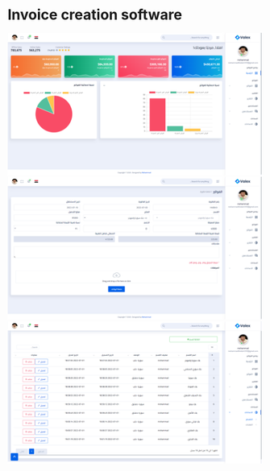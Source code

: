 
# Invoice creation software


<p align="center">
<a href="https://laravel.com" target="_blank"><img src="public/assets/img/‏‏لقطة%20الشاشة%20(9).png"></a>
<a href="https://travis-ci.org/laravel/framework"><img src="public/assets/img/‏‏لقطة%20الشاشة%20(16).png" alt="Build Status"></a>
<a href="https://packagist.org/packages/laravel/framework"><img src="public/assets/img/‏‏لقطة%20الشاشة%20(12).png" alt="Total Downloads"></a>

</p>

